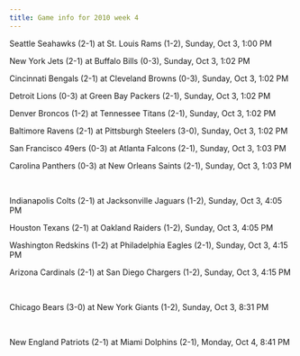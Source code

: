 ```yaml
---
title: Game info for 2010 week 4
---
```

Seattle Seahawks (2-1) at St. Louis Rams (1-2), Sunday, Oct 3, 1:00 PM

New York Jets (2-1) at Buffalo Bills (0-3), Sunday, Oct 3, 1:02 PM

Cincinnati Bengals (2-1) at Cleveland Browns (0-3), Sunday, Oct 3, 1:02 PM

Detroit Lions (0-3) at Green Bay Packers (2-1), Sunday, Oct 3, 1:02 PM

Denver Broncos (1-2) at Tennessee Titans (2-1), Sunday, Oct 3, 1:02 PM

Baltimore Ravens (2-1) at Pittsburgh Steelers (3-0), Sunday, Oct 3, 1:02 PM

San Francisco 49ers (0-3) at Atlanta Falcons (2-1), Sunday, Oct 3, 1:03 PM

Carolina Panthers (0-3) at New Orleans Saints (2-1), Sunday, Oct 3, 1:03 PM


<br/>

Indianapolis Colts (2-1) at Jacksonville Jaguars (1-2), Sunday, Oct 3, 4:05 PM

Houston Texans (2-1) at Oakland Raiders (1-2), Sunday, Oct 3, 4:05 PM

Washington Redskins (1-2) at Philadelphia Eagles (2-1), Sunday, Oct 3, 4:15 PM

Arizona Cardinals (2-1) at San Diego Chargers (1-2), Sunday, Oct 3, 4:15 PM


<br/>

Chicago Bears (3-0) at New York Giants (1-2), Sunday, Oct 3, 8:31 PM


<br/>

New England Patriots (2-1) at Miami Dolphins (2-1), Monday, Oct 4, 8:41 PM

